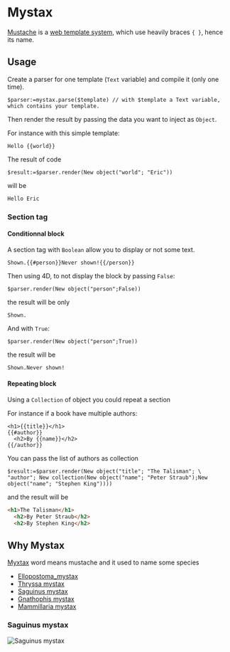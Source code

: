 # Mystax

[Mustache](https://en.wikipedia.org/wiki/Mustache_(template_system)) is a [web template system](https://en.wikipedia.org/wiki/Web_template_system), which use heavily braces `{ }`, hence its name.

## Usage

Create a parser for one template (`Text` variable) and compile it (only one time).

```4d
$parser:=mystax.parse($template) // with $template a Text variable, which contains your template.
````

Then render the result by passing the data you want to inject as `Object`.

For instance with this simple template:

```Handlebars
Hello {{world}}
```

The result of code

```4d
$result:=$parser.render(New object("world"; "Eric"))
```

 will be

 ```html
 Hello Eric
```

### Section tag

#### Conditionnal block

A section tag with `Boolean` allow you to display or not some text.

```Handlebars
Shown.{{#person}}Never shown!{{/person}}
```

Then using 4D, to not display the block by passing `False`:

```4d
$parser.render(New object("person";False))
```

the result will be only

```
Shown.
```

And with `True`:

```4d
$parser.render(New object("person";True))
```

the result will be

```html
Shown.Never shown!
```

#### Repeating block

Using a `Collection` of object you could repeat a section

For instance if a book have multiple authors:
```Handlebars
<h1>{{title}}</h1>
{{#author}}
  <h2>By {{name}}</h2>
{{/author}}
```

You can pass the list of authors as collection

```4d
$result:=$parser.render(New object("title"; "The Talisman"; \
"author"; New collection(New object("name"; "Peter Straub");New object("name"; "Stephen King"))))
```

and the result will be

```html
<h1>The Talisman</h1>
  <h2>By Peter Straub</h2>
  <h2>By Stephen King</h2>
```

## Why Mystax

[Myxtax](https://en.wiktionary.org/wiki/mystax) word means mustache and it used to name some species

- [Ellopostoma_mystax](https://en.wikipedia.org/wiki/Ellopostoma_mystax)
- [Thryssa mystax](https://en.wikipedia.org/wiki/Thryssa_mystax)
- [Saguinus mystax](https://en.wikipedia.org/wiki/Moustached_tamarin)
- [Gnathophis mystax](https://en.wikipedia.org/wiki/Thinlip_conger)
- [Mammillaria mystax](https://en.wikipedia.org/wiki/Mammillaria_mystax)

### Saguinus mystax

![Saguinus mystax](https://upload.wikimedia.org/wikipedia/commons/thumb/6/67/Saguinus_mystax_at_the_Bronx_Zoo_01.jpg/440px-Saguinus_mystax_at_the_Bronx_Zoo_01.jpg)
